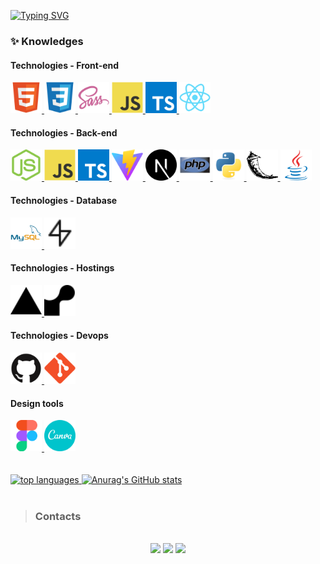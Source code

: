[![Typing SVG](https://readme-typing-svg.demolab.com?font=Quicksand&size=30&pause=300&random=false&width=500&lines=Hey!!+%F0%9F%91%8B;It's+a+pleasure+to+see+you+here+%F0%9F%98%81;I'm+Arthur+Mendes)](https://git.io/typing-svg)

### ✨ Knowledges

<div>
  <h4>Technologies - Front-end</h4>
  <a href="https://github.com/Arthur-Mendes-M?tab=repositories">
    <code><img src="https://github.com/Arthur-Mendes-M/Arthur-Mendes-M/blob/main/.github/html5-original.svg" width="50" title="HTML5" /></code>
    <code><img src="https://github.com/Arthur-Mendes-M/Arthur-Mendes-M/blob/main/.github/css3-original.svg" width="50" title="CSS3" /></code>
    <code><img src="https://github.com/Arthur-Mendes-M/Arthur-Mendes-M/blob/main/.github/sass-original.svg" width="50" title="SASS" /></code>
    <code><img src="https://github.com/Arthur-Mendes-M/Arthur-Mendes-M/blob/main/.github/javascript-original.svg" width="50" title="Javascript" /></code>
    <code><img src="https://github.com/Arthur-Mendes-M/Arthur-Mendes-M/blob/main/.github/typescript-original.svg" width="50" title="Typescript" /></code>
    <code><img src="https://github.com/Arthur-Mendes-M/Arthur-Mendes-M/blob/main/.github/react-original.svg" width="50" title="React" /></code>
  </a>
  
  <h4>Technologies - Back-end</h4>
  <a href="https://github.com/Arthur-Mendes-M?tab=repositories">
    <code><img src="https://github.com/Arthur-Mendes-M/Arthur-Mendes-M/blob/main/.github/nodejs-original.svg" width="50" title="Node.JS" /></code>
    <code><img src="https://github.com/Arthur-Mendes-M/Arthur-Mendes-M/blob/main/.github/javascript-original.svg" width="50" title="Javascript" /></code>
    <code><img src="https://github.com/Arthur-Mendes-M/Arthur-Mendes-M/blob/main/.github/typescript-original.svg" width="50" title="Typescript" /></code>
    <code><img src="https://github.com/Arthur-Mendes-M/Arthur-Mendes-M/blob/main/.github/vite.svg" width="50" title="Vite" /></code>
    <code><img src="https://github.com/Arthur-Mendes-M/Arthur-Mendes-M/blob/main/.github/next.svg" width="50" title="Next.js" /></code>
    <code><img src="https://github.com/Arthur-Mendes-M/Arthur-Mendes-M/blob/main/.github/php-original.svg" width="50" title="PHP" /></code> 
    <code><img src="https://github.com/Arthur-Mendes-M/Arthur-Mendes-M/blob/main/.github/python-original.svg" width="50" title="Python" /></code>
    <code><img src="https://github.com/Arthur-Mendes-M/Arthur-Mendes-M/blob/main/.github/flask.svg" width="50" title="Flask" /></code>
    <code><img src="https://github.com/Arthur-Mendes-M/Arthur-Mendes-M/blob/main/.github/java-original.svg" width="50" title="Java" /></code>
  </a>

  <h4>Technologies - Database</h4>
  <a href="https://github.com/Arthur-Mendes-M?tab=repositories">
    <code><img src="https://github.com/Arthur-Mendes-M/Arthur-Mendes-M/blob/main/.github/mysql-original-wordmark.svg" width="50" title="MySql" /></code>
    <code><img src="https://github.com/Arthur-Mendes-M/Arthur-Mendes-M/blob/main/.github/supabase.svg" width="50" title="Supabase" /></code>
  </a>

  <h4>Technologies - Hostings</h4>
  <a href="https://github.com/Arthur-Mendes-M?tab=repositories">
    <code><img src="https://github.com/Arthur-Mendes-M/Arthur-Mendes-M/blob/main/.github/vercel.svg" width="50" title="Vercel" /></code>
    <code><img src="https://github.com/Arthur-Mendes-M/Arthur-Mendes-M/blob/main/.github/render.svg" height="50" title="Render" /></code>
  </a>

  <h4>Technologies - Devops</h4>
  <a href="https://github.com/Arthur-Mendes-M?tab=repositories">
    <code><img src="https://github.com/Arthur-Mendes-M/Arthur-Mendes-M/blob/main/.github/github-original.svg" width="50" title="Github" /></code>
    <code><img src="https://github.com/Arthur-Mendes-M/Arthur-Mendes-M/blob/main/.github/git-original.svg" width="50" title="Git" /></code>
  </a>
  
  <h4>Design tools</h4>
  <a href="https://github.com/Arthur-Mendes-M?tab=repositories">
    <code><img src="https://github.com/Arthur-Mendes-M/Arthur-Mendes-M/blob/main/.github/figma-original.svg" width="50" title="Figma" /></code>
    <code><img src="https://github.com/Arthur-Mendes-M/Arthur-Mendes-M/blob/main/.github/canva-original.svg" width="50" title="Canva" /></code>
  </a>
</div>

<br />
<br />

<div>
  <a href="https://github.com/Arthur-Mendes-M?tab=repositories">
    <img src="https://github-readme-stats.vercel.app/api/top-langs/?username=Arthur-Mendes-M&layout=compact&theme=transparent&langs_count=10" height="200px" alt="top languages" />
  </a>

  <a href="https://github.com/Arthur-Mendes-M?tab=repositories">
    <img src="https://github-readme-stats.vercel.app/api?username=Arthur-Mendes-M&show_icons=true&theme=transparent&count_private=true&include_all_commits=true" alt="Anurag's GitHub stats" height="200px" />
  </a>
</div>

<br>
  
>### Contacts

<div syle="display: inline_block" align="center"><br/>
  <a href="mailto:arthurmendesmartins0105@gmail.com" target="_blank"/><img src="https://img.shields.io/badge/Gmail-1f1f1f?style=for-the-badge&logo=gmail&logoColor=white"></a>
  <a href="https://www.linkedin.com/in/arthur-mendes-martins-b7ba6a1b8" target="_blank">  <img src="https://img.shields.io/badge/LinkedIn-0077B5?style=for-the-badge&logo=linkedin&logoColor=white"/></a>
  <a href="https://www.instagram.com/arthurm_mendes/" target="_blank"><img src="https://img.shields.io/badge/Instagram-E4405F?style=for-the-badge&logo=instagram&logoColor=white"/></a>
</div><br/><br/>

<!---
Arthur-Mendes-M/Arthur-Mendes-M is a ✨ special ✨ repository because its `README.md` (this file) appears on your GitHub profile.
You can click the Preview link to take a look at your changes.
--->
